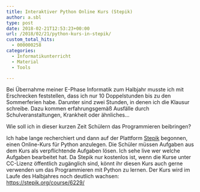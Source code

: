```yaml
---
title: Interaktiver Python Online Kurs (Stepik)
author: a.sbl
type: post
date: 2018-02-21T12:53:23+00:00
url: /2018/02/21/python-kurs-in-stepik/
custom_total_hits:
  - 000000258
categories:
  - Informatikunterricht
  - Material
  - Tools

---
```

Bei Übernahme meiner E-Phase Informatik zum Halbjahr musste ich mit Erschrecken feststellen, dass ich nur 10 Doppelstunden bis zu den Sommerferien habe. Darunter sind zwei Stunden, in denen ich die Klausur schreibe. Dazu kommen erfahrungsgemäß Ausfälle durch Schulveranstaltungen, Krankheit oder ähnliches&#8230;

Wie soll ich in dieser kurzen Zeit Schülern das Programmieren beibringen?

Ich habe lange recherchiert und dann auf der Plattform [Stepik][1] begonnen, einen Online-Kurs für Python anzulegen. Die Schüler müssen Aufgaben aus dem Kurs als verpflichtende Aufgaben lösen. Ich sehe live wer welche Aufgaben bearbeitet hat. Da Stepik nur kostenlos ist, wenn die Kurse unter CC-Lizenz öffentlich zugänglich sind, könnt ihr diesen Kurs auch gerne verwenden um das Programmieren mit Python zu lernen. Der Kurs wird im Laufe des Halbjahres noch deutlich wachsen: <https://stepik.org/course/6229/>

 [1]: http://stepik.org/